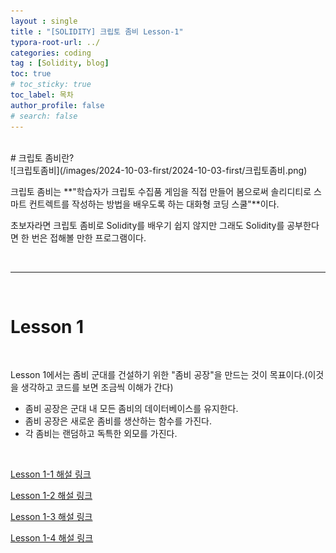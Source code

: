 ```yaml
---
layout : single
title : "[SOLIDITY] 크립토 좀비 Lesson-1"
typora-root-url: ../
categories: coding
tag : [Solidity, blog]
toc: true
# toc_sticky: true
toc_label: 목차
author_profile: false
# search: false  
---
```

<br>
# 크립토 좀비란?
<br>
<https://cryptozombies.io>
![크립토좀비](/images/2024-10-03-first/2024-10-03-first/크립토좀비.png)

크립토 좀비는 **"학습자가 크립토 수집품 게임을 직접 만들어 봄으로써 솔리디티로 스마트 컨트렉트를 작성하는 방법을 배우도록 하는 대화형 코딩 스쿨"**이다.

초보자라면 크립토 좀비로 Solidity를 배우기 쉽지 않지만 그래도 Solidity를 공부한다면 한 번은 접해볼 만한 프로그램이다.

<br>

***

<br>

# Lesson 1

<br>

Lesson 1에서는 좀비 군대를 건설하기 위한 "좀비 공장"을 만드는 것이 목표이다.(이것을 생각하고 코드를 보면 조금씩 이해가 간다)

* 좀비 공장은 군대 내 모든 좀비의 데이터베이스를 유지한다.
* 좀비 공장은 새로운 좀비를 생산하는 함수를 가진다.
* 각 좀비는 랜덤하고 독특한 외모를 가진다.
<br>

[Lesson 1-1 해설 링크](https://github.com/Deure-IN/Deure-IN.github.io/blob/master/%5BSolidity%5D%20%ED%81%AC%EB%A6%BD%ED%86%A0%EC%A2%80%EB%B9%84%20%EC%BD%94%EB%93%9C%20%EB%AA%A8%EC%9D%8C%EC%A7%91/Lesson%201/Lesson%201-1.md)

[Lesson 1-2 해설 링크](https://github.com/Deure-IN/Deure-IN.github.io/blob/master/%5BSolidity%5D%20%ED%81%AC%EB%A6%BD%ED%86%A0%EC%A2%80%EB%B9%84%20%EC%BD%94%EB%93%9C%20%EB%AA%A8%EC%9D%8C%EC%A7%91/Lesson%201/Lesson%201-2.md)

[Lesson 1-3 해설 링크](https://github.com/Deure-IN/Deure-IN.github.io/blob/master/%5BSolidity%5D%20%ED%81%AC%EB%A6%BD%ED%86%A0%EC%A2%80%EB%B9%84%20%EC%BD%94%EB%93%9C%20%EB%AA%A8%EC%9D%8C%EC%A7%91/Lesson%201/Lesson%201-3.md)

[Lesson 1-4 해설 링크](https://github.com/Deure-IN/Deure-IN.github.io/blob/master/%5BSolidity%5D%20%ED%81%AC%EB%A6%BD%ED%86%A0%EC%A2%80%EB%B9%84%20%EC%BD%94%EB%93%9C%20%EB%AA%A8%EC%9D%8C%EC%A7%91/Lesson%201/Lesson%201-4.md)
